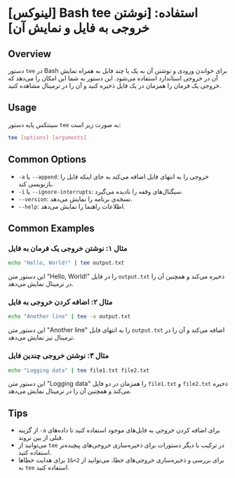 # [لینوکس] Bash tee استفاده: [نوشتن خروجی به فایل و نمایش آن]

## Overview
دستور `tee` در Bash برای خواندن ورودی و نوشتن آن به یک یا چند فایل به همراه نمایش آن در خروجی استاندارد استفاده می‌شود. این دستور به شما این امکان را می‌دهد که خروجی یک فرمان را همزمان در یک فایل ذخیره کنید و آن را در ترمینال مشاهده کنید.

## Usage
سینتکس پایه دستور `tee` به صورت زیر است:

```bash
tee [options] [arguments]
```

## Common Options
- `-a` یا `--append`: خروجی را به انتهای فایل اضافه می‌کند به جای اینکه فایل را بازنویسی کند.
- `-i` یا `--ignore-interrupts`: سیگنال‌های وقفه را نادیده می‌گیرد.
- `--version`: نسخه‌ی برنامه را نمایش می‌دهد.
- `--help`: اطلاعات راهنما را نمایش می‌دهد.

## Common Examples
### مثال ۱: نوشتن خروجی یک فرمان به فایل
```bash
echo "Hello, World!" | tee output.txt
```
این دستور متن "Hello, World!" را در فایل `output.txt` ذخیره می‌کند و همچنین آن را در ترمینال نمایش می‌دهد.

### مثال ۲: اضافه کردن خروجی به فایل
```bash
echo "Another line" | tee -a output.txt
```
این دستور متن "Another line" را به انتهای فایل `output.txt` اضافه می‌کند و آن را در ترمینال نیز نمایش می‌دهد.

### مثال ۳: نوشتن خروجی چندین فایل
```bash
echo "Logging data" | tee file1.txt file2.txt
```
این دستور متن "Logging data" را همزمان در دو فایل `file1.txt` و `file2.txt` ذخیره می‌کند و همچنین آن را در ترمینال نمایش می‌دهد.

## Tips
- از گزینه `-a` برای اضافه کردن خروجی به فایل‌های موجود استفاده کنید تا داده‌های قبلی از بین نروند.
- می‌توانید از `tee` در ترکیب با دیگر دستورات برای ذخیره‌سازی خروجی‌های پیچیده‌تر استفاده کنید.
- برای بررسی و ذخیره‌سازی خروجی‌های خطا، می‌توانید از `2>&1` برای هدایت خطاها به `tee` استفاده کنید.
